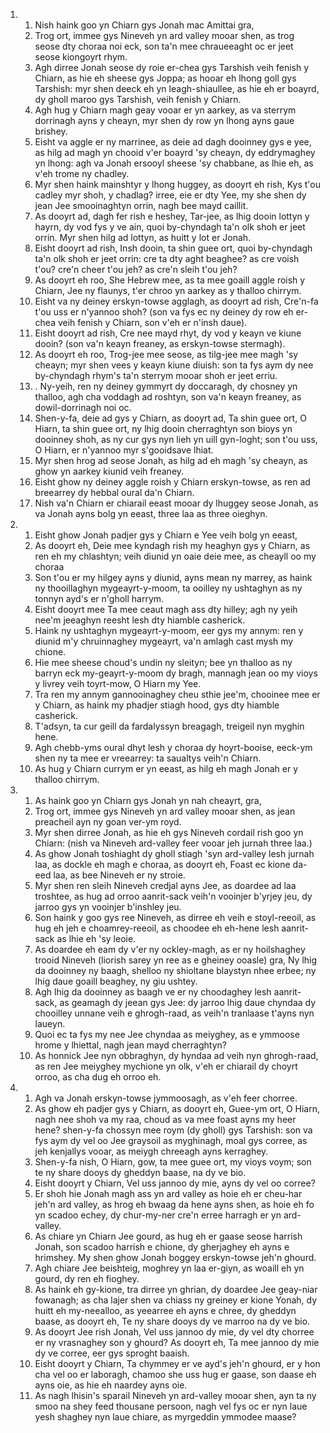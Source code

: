 <ol>
  <li>
    <ol>
      <li>Nish haink goo yn Chiarn gys Jonah mac Amittai gra,</li>
      <li>Trog ort, immee gys Nineveh yn ard valley mooar shen, as trog seose dty choraa  noi eck, son ta'n mee chraueeaght oc er jeet seose kiongoyrt rhym.</li>
      <li>Agh dirree Jonah seose dy roie er-chea gys Tarshish veih fenish y Chiarn, as  hie eh sheese gys Joppa; as hooar eh lhong goll gys Tarshish: myr shen deeck eh yn  leagh-shiaullee, as hie eh er boayrd, dy gholl maroo gys Tarshish, veih fenish y  Chiarn.</li>
      <li>Agh hug y Chiarn magh geay vooar er yn aarkey, as va sterrym dorrinagh ayns  y cheayn, myr shen dy row yn lhong ayns gaue brishey.</li>
      <li>Eisht va aggle er ny marrinee, as deie ad dagh dooinney gys e yee, as hilg ad  magh yn chooid v'er boayrd 'sy cheayn, dy eddrymaghey yn lhong: agh va Jonah ersooyl  sheese 'sy chabbane, as lhie eh, as v'eh trome ny chadley.</li>
      <li>Myr shen haink mainshtyr y lhong huggey, as dooyrt eh rish, Kys t'ou cadley  myr shoh, y chadlag? irree, eie er dty Yee, my she shen dy jean Jee smooinaghtyn  orrin, nagh bee mayd caillit.</li>
      <li>As dooyrt ad, dagh fer rish e heshey, Tar-jee, as lhig dooin lottyn y hayrn,  dy vod fys y ve ain, quoi by-chyndagh ta'n olk shoh er jeet orrin. Myr shen hilg  ad lottyn, as huitt y  lot er Jonah.</li>
      <li>Eisht dooyrt ad rish, Insh dooin, ta shin guee ort, quoi by-chyndagh ta'n olk  shoh er jeet orrin: cre ta dty aght beaghee? as cre voish t'ou? cre'n cheer t'ou  jeh? as cre'n sleih t'ou jeh?</li>
      <li>As dooyrt eh roo, She Hebrew mee, as ta mee goaill aggle roish y Chiarn, Jee  ny flaunys, t'er chroo yn aarkey as y thalloo chirrym.</li>
      <li>Eisht va ny deiney erskyn-towse agglagh, as dooyrt ad rish, Cre'n-fa t'ou uss  er n'yannoo shoh? (son va fys ec ny deiney dy row eh er-chea veih fenish y Chiarn,  son v'eh er n'insh daue).</li>
      <li>Eisht dooyrt ad rish, Cre nee mayd rhyt, dy vod y keayn ve kiune dooin? (son  va'n keayn freaney, as erskyn-towse stermagh).</li>
      <li>As dooyrt eh roo, Trog-jee mee seose, as tilg-jee mee magh 'sy cheayn; myr  shen vees y keayn kiune diuish: son ta fys aym dy nee by-chyndagh rhym's ta'n sterrym  mooar shoh er jeet erriu.</li>
      <li>. Ny-yeih, ren ny deiney gymmyrt dy doccaragh, dy chosney yn thalloo, agh cha  voddagh ad roshtyn, son va'n keayn freaney, as dowil-dorrinagh noi oc.</li>
      <li>Shen-y-fa, deie ad gys y Chiarn, as dooyrt ad, Ta shin guee ort, O Hiarn, ta  shin guee ort, ny lhig dooin cherraghtyn son bioys yn dooinney shoh, as ny cur gys  nyn lieh yn uill gyn-loght; son t'ou uss, O Hiarn, er n'yannoo myr s'gooidsave lhiat.</li>
      <li>Myr shen hrog ad seose Jonah, as hilg ad eh magh 'sy cheayn, as ghow yn aarkey  kiunid veih freaney.</li>
      <li>Eisht ghow ny deiney aggle roish y Chiarn erskyn-towse, as ren ad breearrey  dy hebbal oural da'n Chiarn.</li>
      <li>Nish va'n Chiarn er chiarail eeast mooar dy lhuggey seose Jonah, as va Jonah  ayns bolg yn eeast, three laa as three oieghyn.</li>
    </ol>
  </li>
  <li>
    <ol>
      <li>Eisht ghow Jonah padjer gys y Chiarn e Yee veih bolg yn eeast,</li>
      <li>As dooyrt eh, Deie mee kyndagh rish my heaghyn gys y Chiarn, as ren eh my chlashtyn;  veih diunid yn oaie deie mee, as cheayll oo my choraa</li>
      <li>Son t'ou er my hilgey ayns y diunid, ayns mean ny marrey, as haink ny thooillaghyn  mygeayrt-y-moom, ta ooilley ny ushtaghyn as ny tonnyn ayd's er n'gholl harrym.</li>
      <li>Eisht dooyrt mee Ta mee ceaut magh ass dty hilley; agh ny yeih nee'm jeeaghyn  reesht lesh dty hiamble casherick.</li>
      <li>Haink ny ushtaghyn mygeayrt-y-moom, eer gys my annym: ren y diunid m'y chruinnaghey  mygeayrt, va'n amlagh cast mysh my chione.</li>
      <li>Hie mee sheese choud's undin ny sleityn; bee yn thalloo as ny barryn eck my-geayrt-y-moom  dy bragh, mannagh jean oo my vioys y livrey veih toyrt-mow, O Hiarn my Yee.</li>
      <li>Tra ren my annym gannooinaghey cheu sthie jee'm, chooinee mee er y Chiarn, as  haink my phadjer stiagh hood, gys dty hiamble casherick.</li>
      <li>T'adsyn, ta cur geill da fardalyssyn breagagh, treigeil nyn myghin hene.</li>
      <li>Agh chebb-yms oural dhyt lesh y choraa dy hoyrt-booise, eeck-ym shen ny ta mee  er vreearrey: ta saualtys veih'n Chiarn.</li>
      <li>As hug y Chiarn currym er yn eeast, as hilg eh magh Jonah er y thalloo chirrym.</li>
    </ol>
  </li>
  <li>
    <ol>
      <li>As haink goo yn Chiarn gys Jonah yn nah cheayrt, gra,</li>
      <li>Trog ort, immee gys Nineveh yn ard valley mooar shen, as jean preacheil ayn  ny goan ver-ym royd.</li>
      <li>Myr shen dirree Jonah, as hie eh gys Nineveh cordail rish goo yn Chiarn: (nish  va Nineveh ard-valley feer vooar jeh jurnah three laa.)</li>
      <li>As ghow Jonah toshiaght dy gholl stiagh 'syn ard-valley lesh jurnah laa, as  dockle eh magh e choraa, as dooyrt eh, Foast ec kione da-eed laa, as bee Nineveh  er ny stroie.</li>
      <li>Myr shen ren sleih Nineveh credjal ayns Jee, as doardee ad laa troshtee, as  hug ad orroo aanrit-sack veih'n vooinjer b'yrjey jeu, dy jarroo gys yn vooinjer b'inshley  jeu.</li>
      <li>Son haink y goo gys ree Nineveh, as dirree eh veih e stoyl-reeoil, as hug eh  jeh e choamrey-reeoil, as choodee eh eh-hene lesh aanrit-sack as lhie eh 'sy leoie.</li>
      <li>As doardee eh eam dy v'er ny ockley-magh, as er ny hoilshaghey trooid Nineveh  (liorish sarey yn ree as e gheiney ooasle) gra, Ny lhig da dooinney ny baagh, shelloo  ny shioltane blaystyn nhee erbee; ny lhig daue goaill beaghey, ny giu ushtey.</li>
      <li>Agh lhig da dooinney as baagh ve er ny choodaghey lesh aanrit-sack, as geamagh  dy jeean gys Jee: dy jarroo lhig daue chyndaa dy chooilley unnane veih e ghrogh-raad,  as veih'n tranlaase t'ayns nyn laueyn.</li>
      <li>Quoi ec ta fys my nee Jee chyndaa as meiyghey, as e ymmoose hrome y lhiettal,  nagh jean mayd cherraghtyn?</li>
      <li>As honnick Jee nyn obbraghyn, dy hyndaa ad veih nyn ghrogh-raad, as ren Jee  meiyghey mychione yn olk, v'eh er chiarail dy choyrt orroo, as cha dug eh orroo eh.</li>
    </ol>
  </li>
  <li>
    <ol>
      <li>Agh va Jonah erskyn-towse jymmoosagh, as v'eh feer chorree.</li>
      <li>As ghow eh padjer gys y Chiarn, as dooyrt eh, Guee-ym ort, O Hiarn, nagh nee  shoh va my raa, choud as va mee foast ayns my heer hene? shen-y-fa chossyn mee roym  (dy gholl) gys Tarshish: son va fys aym dy vel oo Jee graysoil as myghinagh, moal  gys corree, as jeh kenjallys vooar, as meiygh chreeagh ayns kerraghey.</li>
      <li>Shen-y-fa nish, O Hiarn, gow, ta mee guee ort, my vioys voym; son te ny share  dooys dy gheddyn baase, na dy ve bio.</li>
      <li>Eisht dooyrt y Chiarn, Vel uss jannoo dy mie, ayns dy vel oo corree?</li>
      <li>Er shoh hie Jonah magh ass yn ard valley as hoie eh er cheu-har jeh'n ard valley,  as hrog eh bwaag da hene ayns shen, as hoie eh fo yn scadoo echey, dy chur-my-ner  cre'n erree harragh er yn ard-valley.</li>
      <li>As chiare yn Chiarn Jee gourd, as hug eh er gaase seose harrish Jonah, son scadoo  harrish e chione, dy gherjaghey eh ayns e hrimshey. My shen ghow Jonah boggey erskyn-towse  jeh'n ghourd.</li>
      <li>Agh chiare Jee beishteig, moghrey yn laa er-giyn, as woaill eh yn gourd, dy  ren eh fioghey.</li>
      <li>As haink eh gy-kione, tra dirree yn ghrian, dy doardee Jee geay-niar fowanagh;  as cha lajer shen va chiass ny greiney er kione Yonah, dy huitt eh my-neealloo, as  yeearree eh ayns e chree, dy gheddyn baase, as dooyrt eh, Te ny share dooys dy ve  marroo na dy ve bio.</li>
      <li>As dooyrt Jee rish Jonah, Vel uss jannoo dy mie, dy vel dty chorree er ny vrasnaghey  son y ghourd? As dooyrt eh, Ta mee jannoo dy mie dy ve corree, eer gys sproght baaish.</li>
      <li>Eisht dooyrt y Chiarn, Ta chymmey er ve ayd's jeh'n ghourd, er y hon cha vel  oo er laboragh, chamoo she uss hug er gaase, son daase eh ayns oie, as hie eh naardey  ayns oie.</li>
      <li>As nagh lhisin's sparail Nineveh yn ard-valley mooar shen, ayn ta ny smoo na  shey feed thousane persoon, nagh vel fys oc er nyn laue yesh shaghey nyn laue chiare,  as myrgeddin ymmodee maase?</li>
    </ol>
  </li>
</ol>